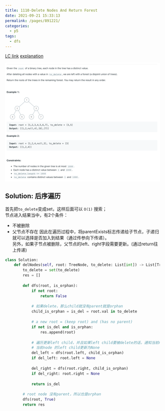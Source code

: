 ```yaml
---
title: 1110-Delete Nodes And Return Forest
date: 2021-09-21 15:33:13
permalink: /pages/891221/
categories:
  - p5
tags:
  - dfs
---
```

[LC link](https://leetcode.com/problems/delete-nodes-and-return-forest/)
[explanation](https://leetcode-cn.com/problems/delete-nodes-and-return-forest/solution/20xing-hou-xu-bian-li-luo-ji-chao-qing-xi-by-milil/)

![](https://raw.githubusercontent.com/emmableu/image/master/1110-0.png)

## Solution: 后序遍历
首先把`to_delete`变成set，这样后面可以 `O(1)` 搜索；  
节点进入结果当中，有2个条件：
- 不被删除
- 父节点不存在
因此在遍历过程中，将parentExists标志传递给子节点，子递归就可以选择是否加入到结果（通过传参向下传递）。  
另外，如果子节点被删除，父节点的left、right字段需要更新。(通过return往上传递)
```python
class Solution:
    def delNodes(self, root: TreeNode, to_delete: List[int]) -> List[TreeNode]:
        to_delete = set(to_delete)
        res = []
        
        def dfs(root, is_orphan):
            if not root:
                return False
            
            # 如果delete，那么child就没有parent就是orphan
            child_is_orphan = is_del = root.val in to_delete

            # a new root = (keep root) and (has no parent)
            if not is_del and is_orphan:
                res.append(root)

            # 遍历更新left child，并且如果left child要被delete的话，通知当前node，让
            # 当前node 的left child更新为None
            del_left = dfs(root.left, child_is_orphan)
            if del_left: root.left = None
            
            del_right = dfs(root.right, child_is_orphan)
            if del_right: root.right = None
            
            return is_del

        # root node 没有parent，所以也是orphan
        dfs(root, True)
        return res
```
